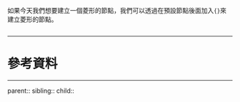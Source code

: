 如果今天我們想要建立一個菱形的節點，我們可以透過在預設節點後面加入`{}`來建立菱形的節點。
```M
```
- - -
# 參考資料

- - -
parent::
sibling::
child::
